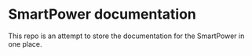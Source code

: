# SmartPower documentation

This repo is an attempt to store the documentation for the SmartPower in one place.

